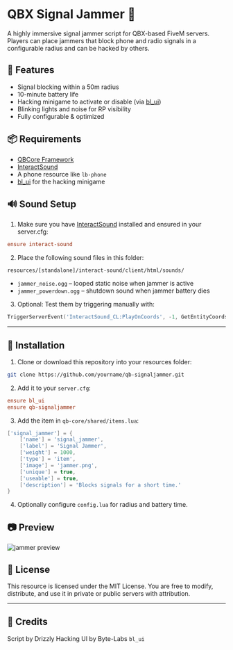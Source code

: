 # QBX Signal Jammer 📡

A highly immersive signal jammer script for QBX-based FiveM servers. Players can place jammers that block phone and radio signals in a configurable radius and can be hacked by others.

## 🔧 Features
- Signal blocking within a 50m radius
- 10-minute battery life
- Hacking minigame to activate or disable (via [bl_ui](https://github.com/Byte-Labs-Studio/bl_ui))
- Blinking lights and noise for RP visibility
- Fully configurable & optimized

## 📦 Requirements
- [QBCore Framework]([https://github.com/qbcore-framework/qb-core](https://github.com/Qbox-project))
- [InteractSound](https://github.com/plunkettscott/interact-sound)
- A phone resource like `lb-phone`
- [bl_ui](https://github.com/Byte-Labs-Studio/bl_ui) for the hacking minigame

## 🔊 Sound Setup

1. Make sure you have [InteractSound](https://github.com/plunkettscott/interact-sound) installed and ensured in your server.cfg:
```cfg
ensure interact-sound
```

2. Place the following sound files in this folder:
```
resources/[standalone]/interact-sound/client/html/sounds/
```
- `jammer_noise.ogg` – looped static noise when jammer is active
- `jammer_powerdown.ogg` – shutdown sound when jammer battery dies

3. Optional: Test them by triggering manually with:
```lua
TriggerServerEvent('InteractSound_CL:PlayOnCoords', -1, GetEntityCoords(PlayerPedId()), 'jammer_noise.ogg', 0.7)
```

---

## 🔌 Installation

1. Clone or download this repository into your resources folder:
```bash
git clone https://github.com/yourname/qb-signaljammer.git
```

2. Add it to your `server.cfg`:
```cfg
ensure bl_ui
ensure qb-signaljammer
```

3. Add the item in `qb-core/shared/items.lua`:
```lua
['signal_jammer'] = {
    ['name'] = 'signal_jammer',
    ['label'] = 'Signal Jammer',
    ['weight'] = 1000,
    ['type'] = 'item',
    ['image'] = 'jammer.png',
    ['unique'] = true,
    ['useable'] = true,
    ['description'] = 'Blocks signals for a short time.'
}
```

4. Optionally configure `config.lua` for radius and battery time.

## 📷 Preview

![jammer preview](https://i.imgur.com/vTK2wu9.png)

## 🪪 License

This resource is licensed under the MIT License. You are free to modify, distribute, and use it in private or public servers with attribution.

---

## 👥 Credits
Script by Drizzly 
Hacking UI by Byte-Labs `bl_ui`

